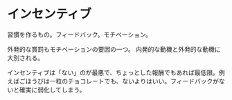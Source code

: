 # インセンティブ

習慣を作るもの。フィードバック。モチベーション。

外発的な賞罰もモチベーションの要因の一つ。
内発的な動機と外発的な動機に大別される。

インセンティブは「ない」のが最悪で、ちょっとした報酬でもあれば最低限。例えばごほうびは一粒のチョコレートでも、ないよりはいい。フィードバックがないと確実に弱化してしまう。
